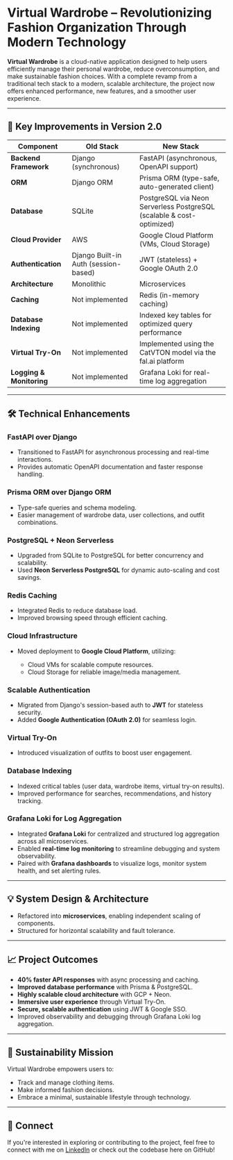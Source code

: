 # Virtual Wardrobe – Revolutionizing Fashion Organization Through Modern Technology

**Virtual Wardrobe** is a cloud-native application designed to help users efficiently manage their personal wardrobe, reduce overconsumption, and make sustainable fashion choices. With a complete revamp from a traditional tech stack to a modern, scalable architecture, the project now offers enhanced performance, new features, and a smoother user experience.

---

## 🚀 Key Improvements in Version 2.0

| **Component**            | **Old Stack**                        | **New Stack**                                                         |
|--------------------------|--------------------------------------|-----------------------------------------------------------------------|
| **Backend Framework**    | Django (synchronous)                 | FastAPI (asynchronous, OpenAPI support)                               |
| **ORM**                  | Django ORM                           | Prisma ORM (type-safe, auto-generated client)                         |
| **Database**             | SQLite                               | PostgreSQL via Neon Serverless PostgreSQL (scalable & cost-optimized) |
| **Cloud Provider**       | AWS                                  | Google Cloud Platform (VMs, Cloud Storage)                            |
| **Authentication**       | Django Built-in Auth (session-based) | JWT (stateless) + Google OAuth 2.0                                    |
| **Architecture**         | Monolithic                           | Microservices                                                         |
| **Caching**              | Not implemented                      | Redis (in-memory caching)                                             |
| **Database Indexing**    | Not implemented                      | Indexed key tables for optimized query performance                    |
| **Virtual Try-On**       | Not implemented                      | Implemented using the CatVTON model via the fal.ai platform           |
| **Logging & Monitoring** | Not implemented                      | Grafana Loki for real-time log aggregation                            |

---

## 🛠️ Technical Enhancements

### FastAPI over Django

- Transitioned to FastAPI for asynchronous processing and real-time interactions.
- Provides automatic OpenAPI documentation and faster response handling.

### Prisma ORM over Django ORM

- Type-safe queries and schema modeling.
- Easier management of wardrobe data, user collections, and outfit combinations.

### PostgreSQL + Neon Serverless

- Upgraded from SQLite to PostgreSQL for better concurrency and scalability.
- Used **Neon Serverless PostgreSQL** for dynamic auto-scaling and cost savings.

### Redis Caching

- Integrated Redis to reduce database load.
- Improved browsing speed through efficient caching.

### Cloud Infrastructure

- Moved deployment to **Google Cloud Platform**, utilizing:

  - Cloud VMs for scalable compute resources.
  - Cloud Storage for reliable image/media management.

### Scalable Authentication

- Migrated from Django's session-based auth to **JWT** for stateless security.
- Added **Google Authentication (OAuth 2.0)** for seamless login.

### Virtual Try-On

- Introduced visualization of outfits to boost user engagement.

### Database Indexing

- Indexed critical tables (user data, wardrobe items, virtual try-on results).
- Improved performance for searches, recommendations, and history tracking.

### Grafana Loki for Log Aggregation

- Integrated **Grafana Loki** for centralized and structured log aggregation across all microservices.
- Enabled **real-time log monitoring** to streamline debugging and system observability.
- Paired with **Grafana dashboards** to visualize logs, monitor system health, and set alerting rules.

---

## 💡 System Design & Architecture

- Refactored into **microservices**, enabling independent scaling of components.
- Structured for horizontal scalability and fault tolerance.

---

## 📈 Project Outcomes

- **40% faster API responses** with async processing and caching.
- **Improved database performance** with Prisma & PostgreSQL.
- **Highly scalable cloud architecture** with GCP + Neon.
- **Immersive user experience** through Virtual Try-On.
- **Secure, scalable authentication** using JWT & Google SSO.
- Improved observability and debugging through Grafana Loki log aggregation.

---

## 🌿 Sustainability Mission

Virtual Wardrobe empowers users to:

- Track and manage clothing items.
- Make informed fashion decisions.
- Embrace a minimal, sustainable lifestyle through technology.

---

## 🔗 Connect

If you're interested in exploring or contributing to the project, feel free to connect with me on [LinkedIn](https://www.linkedin.com/in/anirudh248) or check out the codebase here on GitHub!
